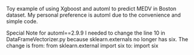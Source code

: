 Toy example of using Xgboost and automl to predict MEDV in Boston dataset.
My personal preference is automl due to the convenience and simple code.

Special Note for automl==2.9.9
I needed to change the line 10 in DataFrameVectorizer.py because sklearn.externals no longer has six.
The change is
from: from sklearn.external import six 
to: import six